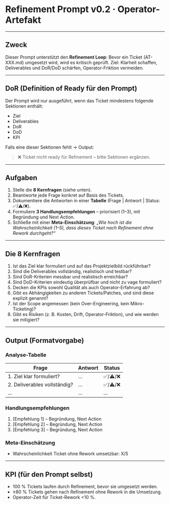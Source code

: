 # Refinement Prompt v0.2 · Operator-Artefakt

---

## Zweck

Dieser Prompt unterstützt den **Refinement Loop**:
Bevor ein Ticket (AT-XXX.md) umgesetzt wird, wird es kritisch geprüft.
Ziel: Klarheit schaffen, Deliverables und DoR/DoD schärfen, Operator-Friktion vermeiden.

---

## DoR (Definition of Ready für den Prompt)

Der Prompt wird nur ausgeführt, wenn das Ticket mindestens folgende Sektionen enthält:

- Ziel
- Deliverables
- DoR
- DoD
- KPI

Falls eine dieser Sektionen fehlt → Output:

> ❌ Ticket nicht ready für Refinement – bitte Sektionen ergänzen.

---

## Aufgaben

1. Stelle die **8 Kernfragen** (siehe unten).
2. Beantworte jede Frage konkret auf Basis des Tickets.
3. Dokumentiere die Antworten in einer **Tabelle** (Frage | Antwort | Status: ✅/⚠️/❌).
4. Formuliere **3 Handlungsempfehlungen** – priorisiert (1–3), mit Begründung und Next Action.
5. Schließe mit einer **Meta-Einschätzung**: _„Wie hoch ist die Wahrscheinlichkeit (1–5), dass dieses Ticket nach Refinement ohne Rework durchgeht?“_

---

## Die 8 Kernfragen

1. Ist das Ziel klar formuliert und auf das Projektzielbild rückführbar?
2. Sind die Deliverables vollständig, realistisch und testbar?
3. Sind DoR-Kriterien messbar und realistisch erreichbar?
4. Sind DoD-Kriterien eindeutig überprüfbar und nicht zu vage formuliert?
5. Decken die KPIs sowohl Qualität als auch Operator-Erfahrung ab?
6. Gibt es Abhängigkeiten zu anderen Tickets/Patches, und sind diese explizit genannt?
7. Ist der Scope angemessen (kein Over-Engineering, kein Mikro-Ticketing)?
8. Gibt es Risiken (z. B. Kosten, Drift, Operator-Friktion), und wie werden sie mitigiert?

---

## Output (Formatvorgabe)

### Analyse-Tabelle

| Frage                        | Antwort | Status   |
| ---------------------------- | ------- | -------- |
| 1. Ziel klar formuliert?     | …       | ✅/⚠️/❌ |
| 2. Deliverables vollständig? | …       | ✅/⚠️/❌ |
| …                            | …       | …        |

### Handlungsempfehlungen

1. [Empfehlung 1] – Begründung, Next Action
2. [Empfehlung 2] – Begründung, Next Action
3. [Empfehlung 3] – Begründung, Next Action

### Meta-Einschätzung

- Wahrscheinlichkeit Ticket ohne Rework umsetzbar: X/5

---

## KPI (für den Prompt selbst)

- 100 % Tickets laufen durch Refinement, bevor sie umgesetzt werden.
- ≥80 % Tickets gehen nach Refinement ohne Rework in die Umsetzung.
- Operator-Zeit für Ticket-Rework <10 %.

